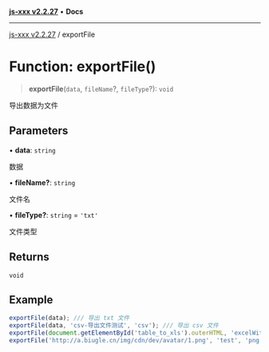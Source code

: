 [**js-xxx v2.2.27**](../README.md) • **Docs**

***

[js-xxx v2.2.27](../README.md) / exportFile

# Function: exportFile()

> **exportFile**(`data`, `fileName`?, `fileType`?): `void`

导出数据为文件

## Parameters

• **data**: `string`

数据

• **fileName?**: `string`

文件名

• **fileType?**: `string` = `'txt'`

文件类型

## Returns

`void`

## Example

```ts
exportFile(data); /// 导出 txt 文件
exportFile(data, 'csv-导出文件测试', 'csv'); /// 导出 csv 文件
exportFile(document.getElementById('table_to_xls').outerHTML, 'excelWithStyle', 'xls'); /// 导出表格为带样式的 excel xls 文件
exportFile('http://a.biugle.cn/img/cdn/dev/avatar/1.png', 'test', 'png'); /// 导出 png 文件
```
